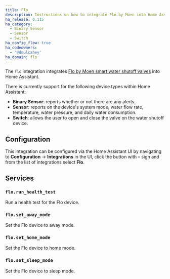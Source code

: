 ```yaml
---
title: Flo
description: Instructions on how to integrate Flo by Moen into Home Assistant.
ha_release: 0.115
ha_category:
  - Binary Sensor
  - Sensor
  - Switch
ha_config_flow: true
ha_codeowners:
  - '@dmulcahey'
ha_domain: flo
---
```


The `flo` integration integrates
[Flo by Moen smart water shutoff valves](https://meetflo.com/product/smart-water-shutoff) into Home Assistant.

There is currently support for the following device types within Home Assistant:

- **Binary Sensor**: reports whether or not there are any alerts.
- **Sensor**: reports on the device's system mode, water flow rate, temperature, water pressure, and daily water consumption.
- **Switch**: allows the user to open and close the valve on the water shutoff device.

## Configuration

This integration can be configured via the Home Assistant UI by navigating to
**Configuration** -> **Integrations** in the UI, click the button with `+` sign and from the list of integrations select **Flo**.

## Services

### `flo.run_health_test`

Run a health test for the Flo device.

### `flo.set_away_mode`

Set the Flo device to away mode.

### `flo.set_home_mode`

Set the Flo device to home mode.

### `flo.set_sleep_mode`

Set the Flo device to sleep mode.
